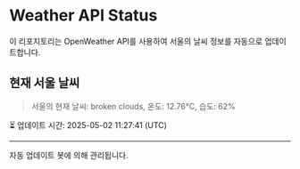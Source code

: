 
# Weather API Status

이 리포지토리는 OpenWeather API를 사용하여 서울의 날씨 정보를 자동으로 업데이트합니다.

## 현재 서울 날씨
> 서울의 현재 날씨: broken clouds, 온도: 12.76°C, 습도: 62%

⏳ 업데이트 시간: 2025-05-02 11:27:41 (UTC)

---
자동 업데이트 봇에 의해 관리됩니다.
